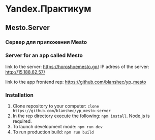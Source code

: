 # Yandex.Практикум

## Mesto.Server

### Сервер для приложения Mesto

### Server for an app called Mesto

link to the server: <https://horoshoemesto.gq/>
IP adress of the server: <http://15.188.62.57/>

link to the app frontend rep: <https://github.com/blanshec/yp_mesto>

### Installation

1. Clone repository to your computer: `clone https://github.com/blanshec/yp_mesto-server`
2. In the rep directory execute the following: `npm install`. Node.js is required.
3. To launch development mode: `npm run dev`
4. To run production build: `npm run build`

